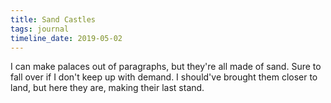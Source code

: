 ```yaml
---
title: Sand Castles
tags: journal
timeline_date: 2019-05-02
---
```


I can make palaces out of paragraphs, but they're all made of sand. Sure to fall over if I don't keep up with demand. I should've brought them closer to land, but here they are, making their last stand.
